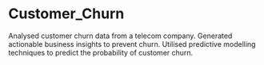 # Customer_Churn
Analysed customer churn data from a telecom company. Generated actionable business insights to prevent churn. Utilised predictive modelling techniques to predict the probability of customer churn. 
